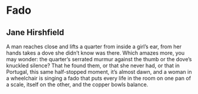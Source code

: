 # Fado
## Jane Hirshfield
A man reaches close
and lifts a quarter
from inside a girl’s ear,
from her hands takes a dove
she didn’t know was there.
Which amazes more,
you may wonder:
the quarter’s serrated murmur
against the thumb
or the dove’s knuckled silence?
That he found them,
or that she never had,
or that in Portugal,
this same half-stopped moment,
it’s almost dawn,
and a woman in a wheelchair
is singing a fado
that puts every life in the room
on one pan of a scale,
itself on the other,
and the copper bowls balance.